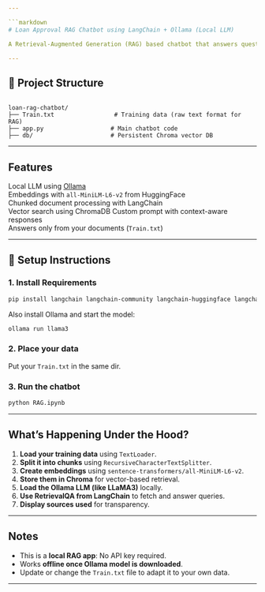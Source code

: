 ```yaml
---

```markdown
# Loan Approval RAG Chatbot using LangChain + Ollama (Local LLM)

A Retrieval-Augmented Generation (RAG) based chatbot that answers questions about loan eligibility and approvals, using a local LLM via Ollama and LangChain. It loads your own loan training data, embeds it, and allows intelligent Q&A using vector search.

---
```


## 📂 Project Structure

```

loan-rag-chatbot/
├── Train.txt                 # Training data (raw text format for RAG)
├── app.py                   # Main chatbot code
├── db/                      # Persistent Chroma vector DB 

````

---

##  Features

 Local LLM using [Ollama](https://ollama.com/)  
 Embeddings with `all-MiniLM-L6-v2` from HuggingFace  
 Chunked document processing with LangChain  
 Vector search using ChromaDB
 Custom prompt with context-aware responses  
 Answers only from your documents (`Train.txt`)

---

## 🔧 Setup Instructions

### 1.  Install Requirements
```bash
pip install langchain langchain-community langchain-huggingface langchain-ollama chromadb sentence-transformers
````

Also install Ollama and start the model:

```bash
ollama run llama3
```

### 2.  Place your data

Put your `Train.txt` in the same dir.

### 3.  Run the chatbot

```bash
python RAG.ipynb
```

---

## What’s Happening Under the Hood?

1. **Load your training data** using `TextLoader`.
2. **Split it into chunks** using `RecursiveCharacterTextSplitter`.
3. **Create embeddings** using `sentence-transformers/all-MiniLM-L6-v2`.
4. **Store them in Chroma** for vector-based retrieval.
5. **Load the Ollama LLM (like LLaMA3)** locally.
6. **Use RetrievalQA from LangChain** to fetch and answer queries.
7. **Display sources used** for transparency.

---

## Notes

* This is a **local RAG app**: No API key required.
* Works **offline once Ollama model is downloaded**.
* Update or change the `Train.txt` file to adapt it to your own data.

---
